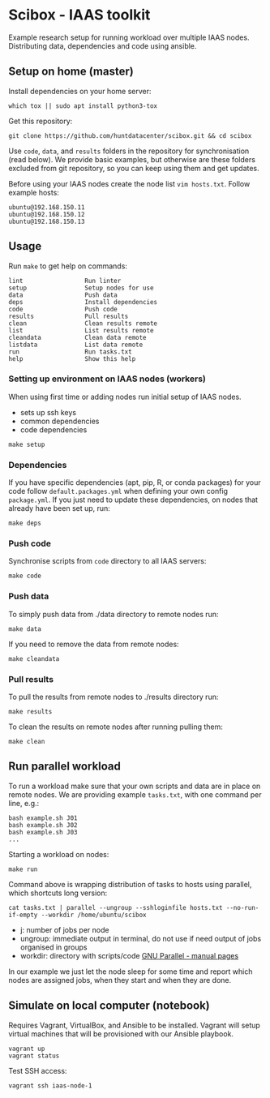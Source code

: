 # Scibox - IAAS toolkit

Example research setup for running workload over multiple IAAS nodes.
Distributing data, dependencies and code using ansible.

## Setup on home (master)

Install dependencies on your home server:

```
which tox || sudo apt install python3-tox
```

Get this repository:
```
git clone https://github.com/huntdatacenter/scibox.git && cd scibox
```

Use `code`, `data`, and `results` folders in the repository for synchronisation (read below).
We provide basic examples, but otherwise are these folders excluded from git repository,
so you can keep using them and get updates.

Before using your IAAS nodes create the node list `vim hosts.txt`. Follow example hosts:

```
ubuntu@192.168.150.11
ubuntu@192.168.150.12
ubuntu@192.168.150.13
```

## Usage

Run `make` to get help on commands:

```
lint                 Run linter
setup                Setup nodes for use
data                 Push data
deps                 Install dependencies
code                 Push code
results              Pull results
clean                Clean results remote
list                 List results remote
cleandata            Clean data remote
listdata             List data remote
run                  Run tasks.txt
help                 Show this help
```

### Setting up environment on IAAS nodes (workers)

When using first time or adding nodes run initial setup of IAAS nodes.
- sets up ssh keys
- common dependencies
- code dependencies

```
make setup
```

### Dependencies

If you have specific dependencies (apt, pip, R, or conda packages) for your
code follow `default.packages.yml` when defining your own config `package.yml`.
If you just need to update these dependencies, on nodes that already have
been set up, run:
```
make deps
```

### Push code

Synchronise scripts from `code` directory to all IAAS servers:
```
make code
```

### Push data

To simply push data from ./data directory to remote nodes run:
```
make data
```

If you need to remove the data from remote nodes:
```
make cleandata
```

### Pull results

To pull the results from remote nodes to ./results directory run:
```
make results
```

To clean the results on remote nodes after running pulling them:
```
make clean
```


## Run parallel workload

To run a workload make sure that your own scripts and data are in place on remote nodes.
We are providing example `tasks.txt`, with one command per line, e.g.:
```
bash example.sh J01
bash example.sh J02
bash example.sh J03
...
```

Starting a workload on nodes:
```
make run
```

Command above is wrapping distribution of tasks to hosts using parallel, which shortcuts long version:
```
cat tasks.txt | parallel --ungroup --sshloginfile hosts.txt --no-run-if-empty --workdir /home/ubuntu/scibox
```

- j: number of jobs per node
- ungroup: immediate output in terminal, do not use if need output of jobs organised in groups
- workdir: directory with scripts/code
  [GNU Parallel - manual pages](https://www.gnu.org/software/parallel/man.html)

In our example we just let the node sleep for some time and report which nodes are assigned jobs,
when they start and when they are done.

## Simulate on local computer (notebook)

Requires Vagrant, VirtualBox, and Ansible to be installed. Vagrant will setup virtual
machines that will be provisioned with our Ansible playbook.
```
vagrant up
vagrant status
```

Test SSH access:
```
vagrant ssh iaas-node-1
```
